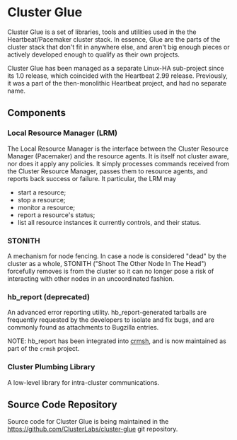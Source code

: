  
# Cluster Glue

Cluster Glue is a set of libraries, tools and utilities used in the
the Heartbeat/Pacemaker cluster stack. In essence, Glue are the parts
of the cluster stack that don't fit in anywhere else, and aren't big
enough pieces or actively developed enough to qualify as their own
projects.

Cluster Glue has been managed as a separate Linux-HA sub-project since
its 1.0 release, which coincided with the Heartbeat 2.99
release. Previously, it was a part of the then-monolithic Heartbeat
project, and had no separate name.

## Components

### Local Resource Manager (LRM)

The Local Resource Manager is the interface between the Cluster
Resource Manager (Pacemaker) and the resource agents. It is itself not
cluster aware, nor does it apply any policies. It simply processes
commands received from the Cluster Resource Manager, passes them to
resource agents, and reports back success or failure. It particular,
the LRM may

* start a resource;
* stop a resource;
* monitor a resource;
* report a resource's status;
* list all resource instances it currently controls, and their status.

### STONITH

A mechanism for node fencing. In case a node is considered "dead" by
the cluster as a whole, STONITH ("Shoot The Other Node In The Head")
forcefully removes is from the cluster so it can no longer pose a risk
of interacting with other nodes in an uncoordinated fashion.

### hb_report (deprecated)

An advanced error reporting utility. hb_report-generated tarballs are
frequently requested by the developers to isolate and fix bugs, and
are commonly found as attachments to Bugzilla entries.

NOTE: hb_report has been integrated into
[crmsh](https://github.com/ClusterLabs/crmsh.git), and is now maintained as part of the
`crmsh` project.

### Cluster Plumbing Library

A low-level library for intra-cluster communications.

## Source Code Repository

Source code for Cluster Glue is being maintained in the
https://github.com/ClusterLabs/cluster-glue git repository.

